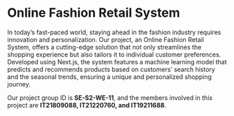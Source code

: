 # Online Fashion Retail System

In today’s fast-paced world, staying ahead in the fashion industry requires innovation and personalization. Our project, an Online Fashion Retail System, offers a cutting-edge solution that not only streamlines the shopping experience but also tailors it to individual customer preferences. Developed using Next.js, the system features a machine learning model that predicts and recommends products based on customers’ search history and the seasonal trends, ensuring a unique and personalized shopping journey.

Our project group ID is **SE-S2-WE-11**, and the members involved in this project are **IT21809088, IT21220760, and IT19211688**.
